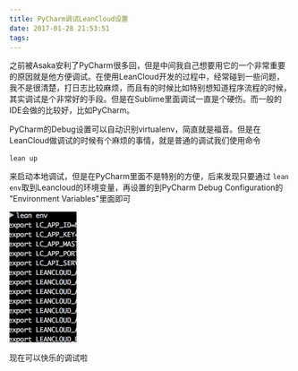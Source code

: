 ```yaml
---
title: PyCharm调试LeanCloud设置
date: 2017-01-28 21:53:51
tags:
---
```


之前被Asaka安利了PyCharm很多回，但是中间我自己想要用它的一个非常重要的原因就是他方便调试。在使用LeanCloud开发的过程中，经常碰到一些问题，我不是很清楚，打日志比较麻烦，而且有的时候比如特别想知道程序流程的时候，其实调试是个非常好的手段。但是在Sublime里面调试一直是个硬伤。而一般的IDE会做的比较好，比如PyCharm。

PyCharm的Debug设置可以自动识别virtualenv，简直就是福音。但是在LeanCloud做调试的时候有个麻烦的事情，就是普通的调试我们使用命令
```
lean up
```
来启动本地调试，但是在PyCharm里面不是特别的方便，后来发现只要通过 `lean env`取到Leancloud的环境变量，再设置的到PyCharm Debug Configuration的 "Environment Variables"里面即可

![export](/media/export.png)



现在可以快乐的调试啦


